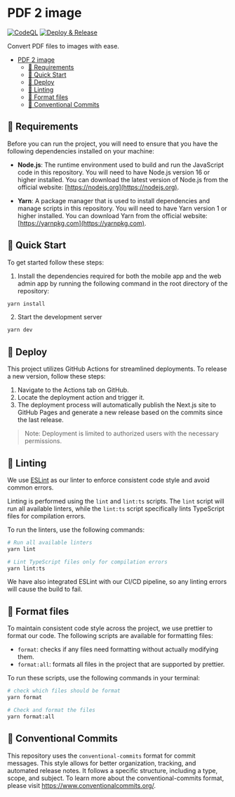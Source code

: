 # PDF 2 image

[![CodeQL](https://github.com/yunarch/pdf2image/workflows/CodeQL/badge.svg)](https://github.com/yunarch/pdf2image/actions?query=workflow%3ACodeQL)
[![Deploy & Release](https://github.com/yunarch/pdf2image/actions/workflows/deploy.yml/badge.svg)](https://github.com/yunarch/pdf2image/actions/workflows/deploy.yml)

Convert PDF files to images with ease.

- [PDF 2 image](#pdf-2-image)
  - [🔗 Requirements](#-requirements)
  - [🚀 Quick Start](#-quick-start)
  - [🚢 Deploy](#-deploy)
  - [🧹 Linting](#-linting)
  - [📐 Format files](#-format-files)
  - [📝 Conventional Commits](#-conventional-commits)

## 🔗 Requirements

Before you can run the project, you will need to ensure that you have the following dependencies installed on your machine:

- **Node.js**: The runtime environment used to build and run the JavaScript code in this repository. You will need to have Node.js version 16 or higher installed. You can download the latest version of Node.js from the official website: [https://nodejs.org](https://nodejs.org).

- **Yarn**: A package manager that is used to install dependencies and manage scripts in this repository. You will need to have Yarn version 1 or higher installed. You can download Yarn from the official website: [https://yarnpkg.com](https://yarnpkg.com).

## 🚀 Quick Start

To get started follow these steps:

1. Install the dependencies required for both the mobile app and the web admin app by running the following command in the root directory of the repository:

```sh
yarn install
```

2.  Start the development server

```sh
yarn dev
```

## 🚢 Deploy

This project utilizes GitHub Actions for streamlined deployments. To release a new version, follow these steps:

1. Navigate to the Actions tab on GitHub.
2. Locate the deployment action and trigger it.
3. The deployment process will automatically publish the Next.js site to GitHub Pages and generate a new release based on the commits since the last release.

> Note: Deployment is limited to authorized users with the necessary permissions.

## 🧹 Linting

We use [ESLint](https://eslint.org/) as our linter to enforce consistent code style and avoid common errors.

Linting is performed using the `lint` and `lint:ts` scripts. The `lint` script will run all available linters, while the `lint:ts` script specifically lints TypeScript files for compilation errors.

To run the linters, use the following commands:

```sh
# Run all available linters
yarn lint

# Lint TypeScript files only for compilation errors
yarn lint:ts
```

We have also integrated ESLint with our CI/CD pipeline, so any linting errors will cause the build to fail.

## 📐 Format files

To maintain consistent code style across the project, we use prettier to format our code. The following scripts are available for formatting files:

- `format`: checks if any files need formatting without actually modifying them.
- `format:all`: formats all files in the project that are supported by prettier.

To run these scripts, use the following commands in your terminal:

```sh
# check which files should be format
yarn format

# Check and format the files
yarn format:all
```

## 📝 Conventional Commits

This repository uses the `conventional-commits` format for commit messages. This style allows for better organization, tracking, and automated release notes. It follows a specific structure, including a type, scope, and subject. To learn more about the conventional-commits format, please visit https://www.conventionalcommits.org/.
